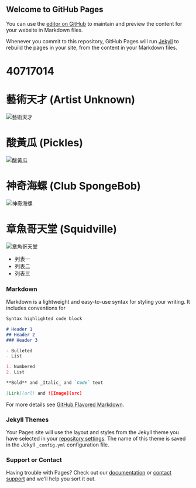 ## Welcome to GitHub Pages

You can use the [editor on GitHub](https://github.com/Linencun/Linencun/edit/gh-pages/index.md) to maintain and preview the content for your website in Markdown files.

Whenever you commit to this repository, GitHub Pages will run [Jekyll](https://jekyllrb.com/) to rebuild the pages in your site, from the content in your Markdown files.

# 40717014

# 藝術天才 (Artist Unknown)
![藝術天才](https://i.imgur.com/fOT5DvI.jpg)
# 酸黃瓜 (Pickles)
![酸黃瓜](https://i.imgur.com/2BBHiBW.jpg)
# 神奇海螺 (Club SpongeBob)
![神奇海螺](https://i.imgur.com/Cx3CAEv.jpg)
# 章魚哥天堂 (Squidville)
![章魚哥天堂](https://i.imgur.com/YFjtifd.jpg)

* 列表一
* 列表二
* 列表三




### Markdown

Markdown is a lightweight and easy-to-use syntax for styling your writing. It includes conventions for

```markdown
Syntax highlighted code block

# Header 1
## Header 2
### Header 3

- Bulleted
- List

1. Numbered
2. List

**Bold** and _Italic_ and `Code` text

[Link](url) and ![Image](src)
```

For more details see [GitHub Flavored Markdown](https://guides.github.com/features/mastering-markdown/).

### Jekyll Themes

Your Pages site will use the layout and styles from the Jekyll theme you have selected in your [repository settings](https://github.com/Linencun/Linencun/settings). The name of this theme is saved in the Jekyll `_config.yml` configuration file.

### Support or Contact

Having trouble with Pages? Check out our [documentation](https://docs.github.com/categories/github-pages-basics/) or [contact support](https://support.github.com/contact) and we’ll help you sort it out.
